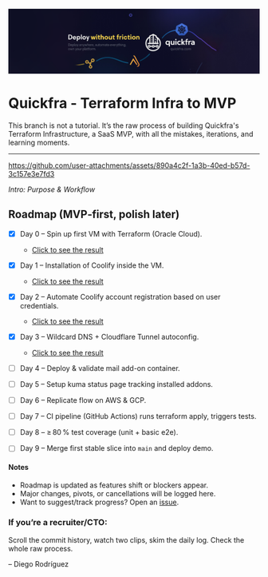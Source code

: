 ![](https://github.com/Quickfra/quickfra/raw/main/assets/banner.png)
# Quickfra - Terraform Infra to MVP

This branch is not a tutorial. It’s the raw process of building Quickfra's Terraform Infrastructure, a SaaS MVP, with all the mistakes, iterations, and learning moments.

---


https://github.com/user-attachments/assets/890a4c2f-1a3b-40ed-b57d-3c157e3e7fd3

*Intro: Purpose & Workflow*

## Roadmap (MVP‑first, polish later)

- [x] Day 0 – Spin up first VM with Terraform (Oracle Cloud).
  - [Click to see the result](https://bsky.app/profile/justdiego.com/post/3lsy3navxoc2l)

- [x] Day 1 – Installation of Coolify inside the VM.
  - [Click to see the result](https://bsky.app/profile/justdiego.com/post/3lsyszlway22a)
  
- [x] Day 2 – Automate Coolify account registration based on user credentials.
  - [Click to see the result](https://bsky.app/profile/justdiego.com/post/3lt33tfqbhs2n)

- [x] Day 3 – Wildcard DNS + Cloudflare Tunnel autoconfig.
  - [Click to see the result](https://bsky.app/profile/justdiego.com/post/3ltcqhh2fgc2u)
  
- [ ] Day 4 – Deploy & validate mail add-on container.

- [ ] Day 5 – Setup kuma status page tracking installed addons.

- [ ] Day 6 – Replicate flow on AWS & GCP.

- [ ] Day 7 – CI pipeline (GitHub Actions) runs terraform apply, triggers tests.

- [ ] Day 8 – ≥ 80 % test coverage (unit + basic e2e).

- [ ] Day 9 – Merge first stable slice into `main` and deploy demo.

#### Notes
- Roadmap is updated as features shift or blockers appear.  
- Major changes, pivots, or cancellations will be logged here.
- Want to suggest/track progress? Open an [issue](https://github.com/Quickfra/quickfra/issues).

### If you’re a recruiter/CTO:
Scroll the commit history, watch two clips, skim the daily log. Check the whole raw process.

– Diego Rodríguez